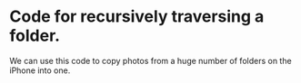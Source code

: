 # Code for recursively traversing a folder.

We can use this code to copy photos from a huge number of folders on the iPhone into one.
